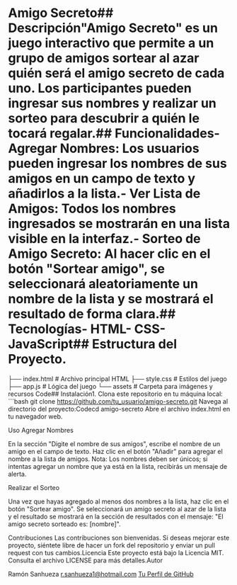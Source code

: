 # Amigo Secreto## Descripción"Amigo Secreto" es un juego interactivo que permite a un grupo de amigos sortear al azar quién será el amigo secreto de cada uno. Los participantes pueden ingresar sus nombres y realizar un sorteo para descubrir a quién le tocará regalar.## Funcionalidades- **Agregar Nombres**: Los usuarios pueden ingresar los nombres de sus amigos en un campo de texto y añadirlos a la lista.- **Ver Lista de Amigos**: Todos los nombres ingresados se mostrarán en una lista visible en la interfaz.- **Sorteo de Amigo Secreto**: Al hacer clic en el botón "Sortear amigo", se seleccionará aleatoriamente un nombre de la lista y se mostrará el resultado de forma clara.## Tecnologías- HTML- CSS- JavaScript## Estructura del Proyecto.
├── index.html       # Archivo principal HTML
├── style.css        # Estilos del juego
├── app.js           # Lógica del juego
└── assets           # Carpeta para imágenes y recursos
Code## Instalación1. Clona este repositorio en tu máquina local:   ```bash   git clone https://github.com/tu_usuario/amigo-secreto.git
Navega al directorio del proyecto:Codecd amigo-secreto
Abre el archivo index.html en tu navegador web.

Uso
Agregar Nombres

En la sección "Digite el nombre de sus amigos", escribe el nombre de un amigo en el campo de texto.
Haz clic en el botón "Añadir" para agregar el nombre a la lista de amigos. 
Nota: Los nombres deben ser únicos; si intentas agregar un nombre que ya está en la lista, recibirás un mensaje de alerta.



Realizar el Sorteo

Una vez que hayas agregado al menos dos nombres a la lista, haz clic en el botón "Sortear amigo".
Se seleccionará un amigo secreto al azar de la lista y el resultado se mostrará en la sección de resultados con el mensaje: "El amigo secreto sorteado es: [nombre]".

Contribuciones
Las contribuciones son bienvenidas. Si deseas mejorar este proyecto, siéntete libre de hacer un fork del repositorio y enviar un pull request con tus cambios.Licencia
Este proyecto está bajo la Licencia MIT. Consulta el archivo LICENSE para más detalles.Autor

Ramón Sanhueza
r.sanhueza1@hotmail.com
[Tu Perfil de GitHub](https://github.com/Ramonsosky/challenge-amigo-secreto_esp-main)
